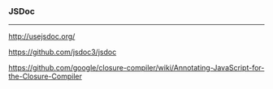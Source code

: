 ### JSDoc
---

http://usejsdoc.org/

https://github.com/jsdoc3/jsdoc

https://github.com/google/closure-compiler/wiki/Annotating-JavaScript-for-the-Closure-Compiler


